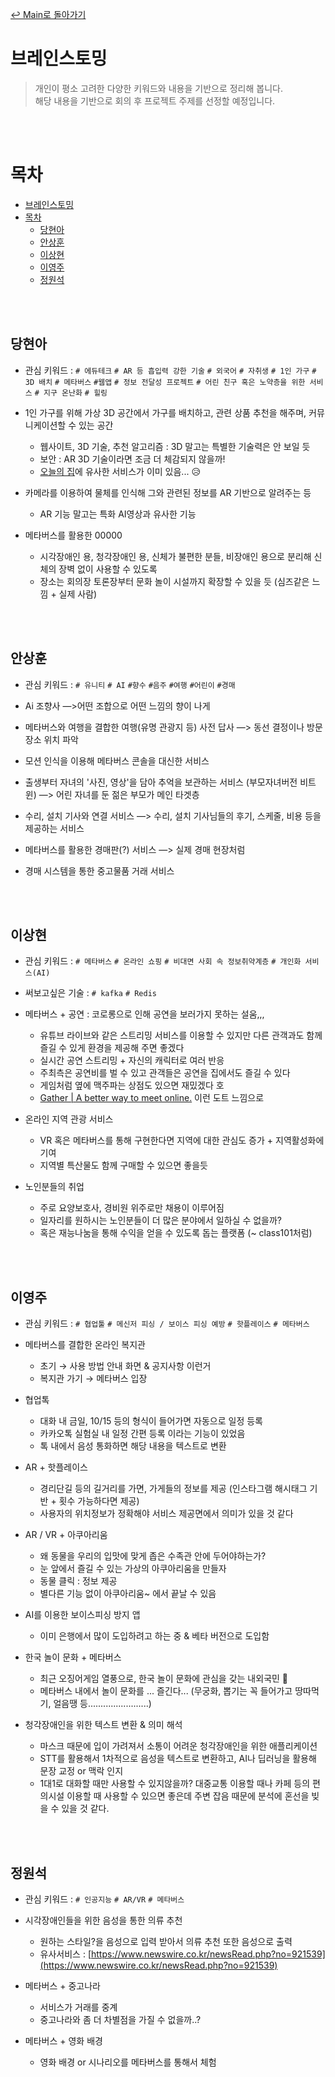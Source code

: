 [↩ Main로 돌아가기](../README.md)

# 브레인스토밍

> 개인이 평소 고려한 다양한 키워드와 내용을 기반으로 정리해 봅니다.<br>
> 해당 내용을 기반으로 회의 후 프로젝트 주제를 선정할 예정입니다.

<br><br>

# 목차
- [브레인스토밍](#브레인스토밍)
- [목차](#목차)
  - [당현아](#당현아)
  - [안상훈](#안상훈)
  - [이상현](#이상현)
  - [이영주](#이영주)
  - [정원석](#정원석)

<br><br>

## 당현아
- 관심 키워드 : `# 에듀테크` `# AR 등 흡입력 강한 기술` `# 외국어` `# 자취생` `# 1인 가구` `# 3D 배치` `# 메타버스` `#웹앱` `# 정보 전달성 프로젝트` `# 어린 친구 혹은 노약층을 위한 서비스` `# 지구 온난화` `# 힐링`

- 1인 가구를 위해 가상 3D 공간에서 가구를 배치하고, 관련 상품 추천을 해주며, 커뮤니케이션할 수 있는 공간    
  - 웹사이트, 3D 기술, 추천 알고리즘 : 3D 말고는 특별한 기술력은 안 보일 듯    
  - 보안 : AR 3D 기술이라면 조금 더 체감되지 않을까!
  - [오늘의 집](https://ohou.se/3d_intro)에 유사한 서비스가 이미 있음... 😥
- 카메라를 이용하여 물체를 인식해 그와 관련된 정보를 AR 기반으로 알려주는 등
  - AR 기능 말고는 특화 AI영상과 유사한 기능
- 메타버스를 활용한 00000
  - 시각장애인 용, 청각장애인 용, 신체가 불편한 분들, 비장애인 용으로 분리해 신체의 장벽 없이 사용할 수 있도록
  - 장소는 회의장 토론장부터 문화 놀이 시설까지 확장할 수 있을 듯 (심즈같은 느낌 + 실제 사람)

<br><br>

## 안상훈
- 관심 키워드 : `# 유니티` `# AI` `#향수` `#음주` `#여행` `#어린이` `#경매`

- Ai 조향사 —>어떤 조합으로 어떤 느낌의 향이 나게
- 메타버스와 여행을 결합한 여행(유명 관광지 등) 사전 답사 —> 동선 결정이나 방문장소 위치 파악
- 모션 인식을 이용해 메타버스 콘솔을 대신한 서비스
- 출생부터 자녀의 '사진, 영상'을 담아 추억을 보관하는 서비스 (부모자녀버전 비트윈) —> 어린 자녀를 둔 젊은 부모가 메인 타겟층
- 수리, 설치 기사와 연결 서비스 —> 수리, 설치 기사님들의 후기, 스케줄, 비용 등을 제공하는 서비스
- 메타버스를 활용한 경매판(?) 서비스 —> 실제 경매 현장처럼
- 경매 시스템을 통한 중고물품 거래 서비스

<br><br>

## 이상현
- 관심 키워드 : `# 메타버스` `# 온라인 쇼핑` `# 비대면 사회 속 정보취약계층` `# 개인화 서비스(AI)`
- 써보고싶은 기술 : `# kafka` `# Redis`

- 메타버스 + 공연 : 코로롱으로 인해 공연을 보러가지 못하는 설움,,,  
  - 유튜브 라이브와 같은 스트리밍 서비스를 이용할 수 있지만 다른 관객과도 함께 즐길 수 있게 환경을 제공해 주면 좋겠다 
  - 실시간 공연 스트리밍 + 자신의 캐릭터로 여러 반응
  - 주최측은 공연비를 벌 수 있고 관객들은 공연을 집에서도 즐길 수 있다
  - 게임처럼 옆에 맥주파는 상점도 있으면 재밌겠다 호
  - [Gather | A better way to meet online.](https://www.gather.town/) 이런 도트 느낌으로
    
- 온라인 지역 관광 서비스
  - VR 혹은 메타버스를 통해 구현한다면 지역에 대한 관심도 증가 + 지역활성화에 기여
  - 지역별 특산물도 함께 구매할 수 있으면 좋을듯
    
- 노인분들의 취업
  - 주로 요양보호사, 경비원 위주로만 채용이 이루어짐
  - 일자리를 원하시는 노인분들이  더 많은 분야에서 일하실 수 없을까?
  - 혹은 재능나눔을 통해 수익을 얻을 수 있도록 돕는 플랫폼 (~ class101처럼)

<br><br>

## 이영주
- 관심 키워드 : `# 협업툴` `# 메신저 피싱 / 보이스 피싱 예방` `# 핫플레이스` `# 메타버스`

- 메타버스를 결합한 온라인 복지관
  - 초기 → 사용 방법 안내 화면 & 공지사항 이런거
  - 복지관 가기 → 메타버스 입장
- 협업톡
  - 대화 내 금일, 10/15 등의 형식이 들어가면 자동으로 일정 등록 
  - 카카오톡 실험실 내 일정 간편 등록 이라는 기능이 있었음
  - 톡 내에서 음성 통화하면 해당 내용을 텍스트로 변환
- AR + 핫플레이스
  - 경리단길 등의 길거리를 가면, 가게들의 정보를 제공 (인스타그램 해시태그 기반 + 횟수 가능하다면 제공)
  - 사용자의 위치정보가 정확해야 서비스 제공면에서 의미가 있을 것 같다
- AR / VR + 아쿠아리움
  - 왜 동물을 우리의 입맛에 맞게 좁은 수족관 안에 두어야하는가?
  - 눈 앞에서 즐길 수 있는 가상의 아쿠아리움을 만들자
  - 동물 클릭 : 정보 제공
  - 별다른 기능 없이 아쿠아리움~ 에서 끝날 수 있음
- AI를 이용한 보이스피싱 방지 앱
  - 이미 은행에서 많이 도입하려고 하는 중 & 베타 버전으로 도입함
- 한국 놀이 문화 + 메타버스
  - 최근 오징어게임 열풍으로, 한국 놀이 문화에 관심을 갖는 내외국민 🔼 
  - 메타버스 내에서 놀이 문화를 ... 즐긴다... (무궁화, 뽑기는 꼭 들어가고 땅따먹기, 얼음땡 등........................)
- 청각장애인을 위한 텍스트 변환 & 의미 해석
  - 마스크 때문에 입이 가려져서 소통이 어려운 청각장애인을 위한 애플리케이션
  - STT를 활용해서 1차적으로 음성을 텍스트로 변환하고, AI나 딥러닝을 활용해 문장 교정 or 맥락 인지
  - 1대1로 대화할 때만 사용할 수 있지않을까? 대중교통 이용할 때나 카페 등의 편의시설 이용할 때 사용할 수 있으면 좋은데 주변 잡음 때문에 분석에 혼선을 빚을 수 있을 것 같다.

<br><br>

## 정원석
- 관심 키워드 : `# 인공지능` `# AR/VR` `# 메타버스`

- 시각장애인들을 위한 음성을 통한 의류 추천
  - 원하는 스타일?을 음성으로 입력 받아서 의류 추천 또한 음성으로 출력
  - 유사서비스 : [https://www.newswire.co.kr/newsRead.php?no=921539](https://www.newswire.co.kr/newsRead.php?no=921539)
    
- 메타버스 + 중고나라
  - 서비스가 거래를 중계
  - 중고나라와 좀 더 차별점을 가질 수 없을까..?
    
- 메타버스 + 영화 배경
  - 영화 배경 or 시나리오를 메타버스를 통해서 체험